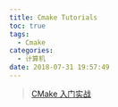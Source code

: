 ```yaml
---
title: Cmake Tutorials
toc: true
tags:
  - Cmake
categories:
  - 计算机
date: 2018-07-31 19:57:49
---
```


<!--more-->

> [CMake 入门实战](http://www.hahack.com/codes/cmake/)